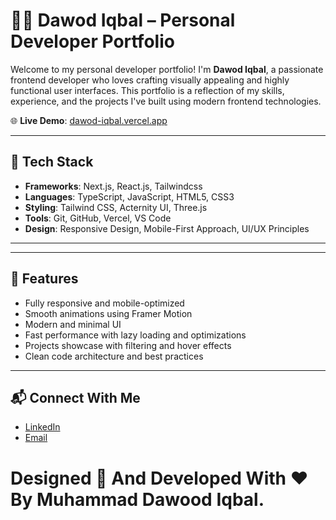 # 🧑‍💻 Dawod Iqbal – Personal Developer Portfolio

Welcome to my personal developer portfolio! I'm **Dawod Iqbal**, a passionate frontend developer who loves crafting visually appealing and highly functional user interfaces. This portfolio is a reflection of my skills, experience, and the projects I've built using modern frontend technologies.

🌐 **Live Demo**: [dawod-iqbal.vercel.app](https://dawod-iqbal.vercel.app)

---

## 🚀 Tech Stack

- **Frameworks**: Next.js, React.js, Tailwindcss
- **Languages**: TypeScript, JavaScript, HTML5, CSS3
- **Styling**: Tailwind CSS, Acternity UI, Three.js
- **Tools**: Git, GitHub, Vercel, VS Code
- **Design**: Responsive Design, Mobile-First Approach, UI/UX Principles

---

---

## 🧩 Features

- Fully responsive and mobile-optimized
- Smooth animations using Framer Motion
- Modern and minimal UI
- Fast performance with lazy loading and optimizations
- Projects showcase with filtering and hover effects
- Clean code architecture and best practices

---

## 📬 Connect With Me

- [LinkedIn](https://linkedin.com/in/muhammad-dawood-bb469b29a/)
- [Email](mailto:dawoodjand356@gmail.com)


# Designed 🎨 And Developed With ♥ By Muhammad Dawood Iqbal.
